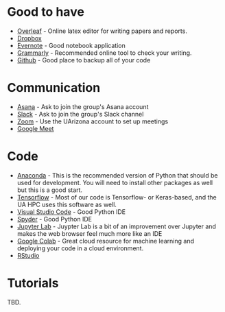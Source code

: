 # Good to have  
* [Overleaf](https://www.overleaf.com/project) - Online latex editor for writing papers and reports.
* [Dropbox](https://www.dropbox.com/)
* [Evernote](https://evernote.com/) - Good notebook application 
* [Grammarly](https://app.grammarly.com/) - Recommended online tool to check your writing. 
* [Github](https://github.com/) - Good place to backup all of your code 


# Communication 
* [Asana](https://app.asana.com/) - Ask to join the group's Asana account  
* [Slack](https://slack.com/) - Ask to join the group's Slack channel 
* [Zoom](http://zoom.arizona.edu/) - Use the UArizona account to set up meetings 
* [Google Meet](https://meet.google.com/)


# Code 
* [Anaconda](https://www.anaconda.com/) - This is the recommended version of Python that should be used for development. You will need to install other packages as well but this is a good start. 
* [Tensorflow](https://www.tensorflow.org/) - Most of our code is Tensorflow- or Keras-based, and the UA HPC uses this software as well. 
* [Visual Studio Code](https://code.visualstudio.com/) - Good Python IDE
* [Spyder](https://www.spyder-ide.org/) - Good Python IDE
* [Jupyter Lab](https://jupyterlab.readthedocs.io/en/stable/) - Juypter Lab is a bit of an improvement over Jupyter and makes the web browser feel much more like an IDE
* [Google Colab](https://colab.research.google.com/) - Great cloud resource for machine learning and deploying your code in a cloud environment. 
* [RStudio](https://rstudio.com/) 


# Tutorials 
TBD.


